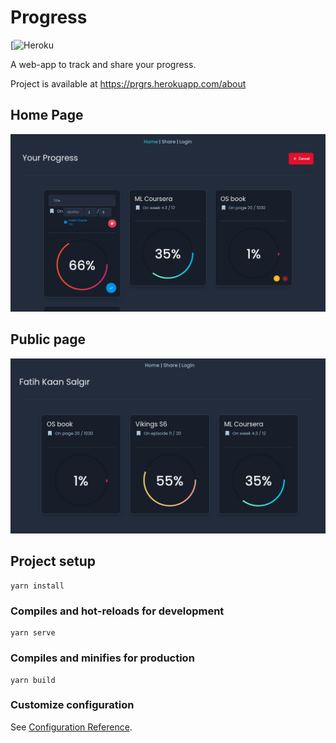 # Progress

[![Heroku](https://heroku-badge.herokuapp.com/?app=prgrs&style=flat)

A web-app to track and share your progress.

Project is available at https://prgrs.herokuapp.com/about

## Home Page

![home](./img/home.png)

## Public page

![user](./img/user.png)

## Project setup
```
yarn install
```

### Compiles and hot-reloads for development
```
yarn serve
```

### Compiles and minifies for production
```
yarn build
```

### Customize configuration
See [Configuration Reference](https://cli.vuejs.org/config/).
